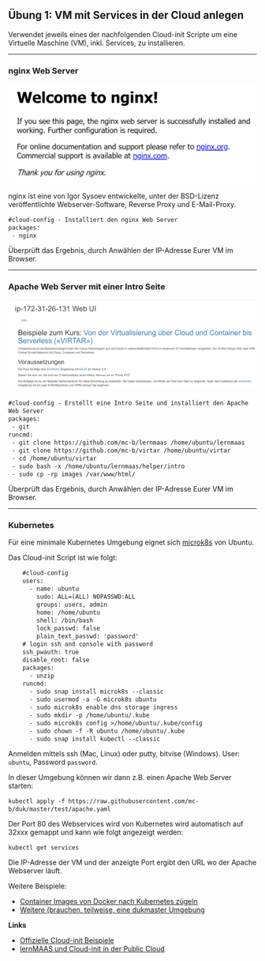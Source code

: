 Übung 1: VM mit Services in der Cloud anlegen
---------------------------------------------

Verwendet jeweils eines der nachfolgenden Cloud-init Scripte um eine Virtuelle Maschine (VM), inkl. Services, zu installieren.

***
### nginx Web Server

![](x_gitressourcen/images/nginx.png)

nginx ist eine von Igor Sysoev entwickelte, unter der BSD-Lizenz veröffentlichte Webserver-Software, Reverse Proxy und E-Mail-Proxy.

    #cloud-config - Installiert den nginx Web Server
    packages:
     - nginx
     
Überprüft das Ergebnis, durch Anwählen der IP-Adresse Eurer VM im Browser.

***
### Apache Web Server mit einer Intro Seite

![](x_gitressourcen/images/intro.png)


    #cloud-config - Erstellt eine Intro Seite und installiert den Apache Web Server
    packages:
     - git
    runcmd:
     - git clone https://github.com/mc-b/lernmaas /home/ubuntu/lernmaas
     - git clone https://github.com/mc-b/virtar /home/ubuntu/virtar
     - cd /home/ubuntu/virtar
     - sudo bash -x /home/ubuntu/lernmaas/helper/intro
     - sudo cp -rp images /var/www/html/ 

Überprüft das Ergebnis, durch Anwählen der IP-Adresse Eurer VM im Browser.

***
### Kubernetes

Für eine minimale Kubernetes Umgebung eignet sich [microk8s](https://microk8s.io/docs) von Ubuntu.

Das Cloud-init Script ist wie folgt:

        #cloud-config
        users:
          - name: ubuntu
            sudo: ALL=(ALL) NOPASSWD:ALL
            groups: users, admin
            home: /home/ubuntu
            shell: /bin/bash
            lock_passwd: false
            plain_text_passwd: 'password'        
        # login ssh and console with password
        ssh_pwauth: true
        disable_root: false    
        packages:
          - unzip
        runcmd:
          - sudo snap install microk8s --classic
          - sudo usermod -a -G microk8s ubuntu
          - sudo microk8s enable dns storage ingress
          - sudo mkdir -p /home/ubuntu/.kube
          - sudo microk8s config >/home/ubuntu/.kube/config
          - sudo chown -f -R ubuntu /home/ubuntu/.kube
          - sudo snap install kubectl --classic    

Anmelden mittels ssh (Mac, Linux) oder putty, bitvise (Windows). User: `ubuntu`, Password `password`.

In dieser Umgebung können wir dann z.B. einen Apache Web Server starten:

    kubectl apply -f https://raw.githubusercontent.com/mc-b/duk/master/test/apache.yaml
    
Der Port 80 des Webservices wird von Kubernetes wird automatisch auf 32xxx gemappt und kann wie folgt angezeigt werden:

    kubectl get services
    
Die IP-Adresse der VM und der anzeigte Port ergibt den URL wo der Apache Webserver läuft.

Weitere Beispiele:
* [Container Images von Docker nach Kubernetes zügeln](https://github.com/mc-b/duk/blob/master/data/jupyter/09-1-kubectl.ipynb)
* [Weitere (brauchen, teilweise, eine dukmaster Umgebung](https://github.com/mc-b/duk/tree/master/data/jupyter)


**Links**

* [Offizielle Cloud-init Beispiele](https://cloudinit.readthedocs.io/en/latest/topics/examples.html)
* [lernMAAS und Cloud-init in der Public Cloud](https://github.com/mc-b/lernmaas/tree/master/doc/Cloud)

